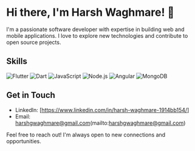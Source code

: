 # Hi there, I'm Harsh Waghmare! 👋

I'm a passionate software developer with expertise in building web and mobile applications. I love to explore new technologies and contribute to open source projects.

## Skills

![Flutter](https://img.shields.io/badge/-Flutter-02569B?logo=flutter&logoColor=white) ![Dart](https://img.shields.io/badge/-Dart-0175C2?logo=dart&logoColor=white) ![JavaScript](https://img.shields.io/badge/-JavaScript-F7DF1E?logo=javascript&logoColor=black) ![Node.js](https://img.shields.io/badge/-Node.js-339933?logo=node.js&logoColor=white) ![Angular](https://img.shields.io/badge/-Angular-DD0031?logo=angular&logoColor=white) ![MongoDB](https://img.shields.io/badge/-MongoDB-47A248?logo=mongodb&logoColor=white)


## Get in Touch

- LinkedIn: [https://www.linkedin.com/in/harsh-waghmare-1914bb154/]
- Email: harshgwaghmare@gmail.com(mailto:harshgwaghmare@gmail.com)

Feel free to reach out! I'm always open to new connections and opportunities.
